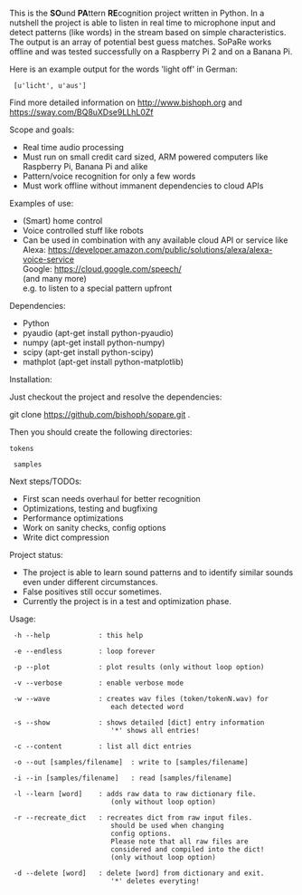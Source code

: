 This is the **SO**und **PA**ttern **RE**cognition project written in Python.
In a nutshell the project is able to listen in real time to microphone input
and detect patterns (like words) in the stream based on simple characteristics.
The output is an array of potential best guess matches. SoPaRe works offline
and was tested successfully on a Raspberry Pi 2 and on a Banana Pi. 


Here is an example output for the words 'light off' in German:

```
 [u'licht', u'aus']

```

Find more detailed information on http://www.bishoph.org and https://sway.com/BQ8uXDse9LLhL0Zf


Scope and goals:
 
  * Real time audio processing
  * Must run on small credit card sized, ARM powered computers like Raspberry Pi, Banana Pi and alike
  * Pattern/voice recognition for only a few words
  * Must work offline without immanent dependencies to cloud APIs


Examples of use:

  * (Smart) home control
  * Voice controlled stuff like robots
  * Can be used in combination with any available cloud API or service like
     Alexa: https://developer.amazon.com/public/solutions/alexa/alexa-voice-service  
     Google: https://cloud.google.com/speech/  
     (and many more)  
     e.g. to listen to a special pattern upfront
  

Dependencies:

  * Python
  * pyaudio (apt-get install python-pyaudio)
  * numpy (apt-get install python-numpy)
  * scipy (apt-get install python-scipy)
  * mathplot (apt-get install python-matplotlib)

  
Installation:

 Just checkout the project and resolve the dependencies:

 git clone https://github.com/bishoph/sopare.git .

 Then you should create the following directories:

`
 tokens
`

` 
 samples
`

Next steps/TODOs:

  * First scan needs overhaul for better recognition
  * Optimizations, testing and bugfixing
  * Performance optimizations
  * Work on sanity checks, config options
  * Write dict compression 

Project status:

  * The project is able to learn sound patterns and to identify similar sounds even under different circumstances.
  * False positives still occur sometimes.
  * Currently the project is in a test and optimization phase.


Usage:

```
 -h --help            : this help

 -e --endless         : loop forever

 -p --plot            : plot results (only without loop option)

 -v --verbose         : enable verbose mode

 -w --wave            : creates wav files (token/tokenN.wav) for
                         each detected word

 -s --show            : shows detailed [dict] entry information
                         '*' shows all entries!

 -c --content         : list all dict entries

 -o --out [samples/filename]  : write to [samples/filename]

 -i --in [samples/filename]   : read [samples/filename]

 -l --learn [word]    : adds raw data to raw dictionary file.
                         (only without loop option)

 -r --recreate_dict   : recreates dict from raw input files.
                         should be used when changing
                         config options.
                         Please note that all raw files are
                         considered and compiled into the dict!
                         (only without loop option)

 -d --delete [word]   : delete [word] from dictionary and exit.
                         '*' deletes everyting!
```

